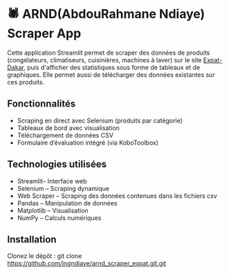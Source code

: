 # 🕷️ ARND(AbdouRahmane Ndiaye) Scraper App

Cette application Streamlit permet de scraper des données de produits (congélateurs, climatiseurs, cuisinières, machines à laver) sur le site [Expat-Dakar](https://www.expat-dakar.com), puis d'afficher des statistiques sous forme de tableaux et de graphiques.
Elle permet aussi de télécharger des données existantes sur ces produits.

##  Fonctionnalités

- Scraping en direct avec Selenium (produits par catégorie)
- Tableaux de bord avec visualisation 
- Téléchargement de données CSV
- Formulaire d’évaluation intégré (via KoboToolbox) 

##  Technologies utilisées

- Streamlit– Interface web
- Selenium – Scraping dynamique
- Web Scraper – Scraping des données contenues dans les fichiers csv
- Pandas – Manipulation de données
- Matplotlib – Visualisation
- NumPy – Calculs numériques

##  Installation
Clonez le dépôt :
   git clone https://github.com/ingndiaye/arnd_scraper_expat.git.git
